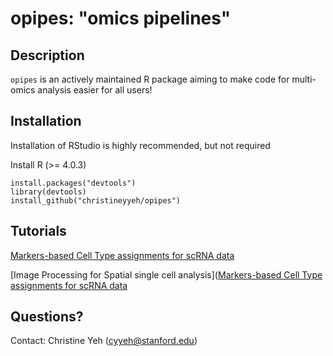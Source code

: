 # opipes: "omics pipelines"

## Description
`opipes` is an actively maintained R package aiming to make code for multi-omics analysis easier for all users! 

## Installation

Installation of RStudio is highly recommended, but not required

Install R (>= 4.0.3) 

```
install.packages("devtools")
library(devtools)
install_github("christineyyeh/opipes")
```

## Tutorials 
[Markers-based Cell Type assignments for scRNA data](https://htmlpreview.github.io/?https://github.com/Jerby-Lab/opipes/blob/gh-pages/vignettes/cell_type_assignments.html)

[Image Processing for Spatial single cell analysis]([Markers-based Cell Type assignments for scRNA data](https://htmlpreview.github.io/?https://github.com/Jerby-Lab/opipes/blob/gh-pages/vignettes/images.html)

## Questions? 
Contact: Christine Yeh (cyyeh@stanford.edu)

